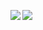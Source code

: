 <img align="left" src="https://github-readme-stats.vercel.app/api?username=XDemonBloodX&theme=tokyonight&count_private=true&show_icons=true&line_height=21&hide_border=true"/><img align="left" src="https://github-readme-stats.vercel.app/api/top-langs/?username=XDemonBloodX&theme=tokyonight&layout=compact&card_width=250&hide_border=true"/>
